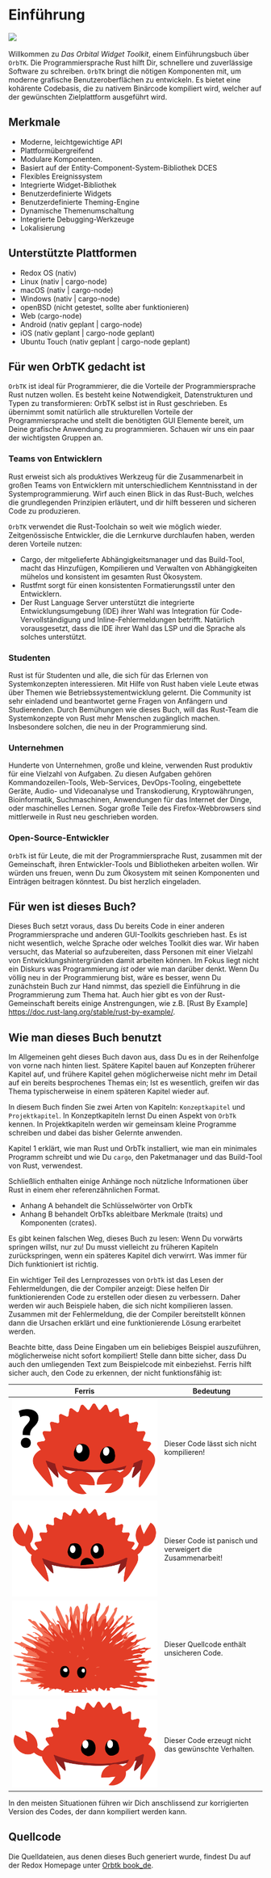# Einführung

<!--
> Hinweis: Diese Ausgabe des Buches ist identisch mit dem [The Orbital Widget Toolkit]
> [nsprust], das in gedruckter Form sowie als E-Book bei [No Starch Press][nsporbtk] erhältlich ist.

[nsporbtk]: https://nostarch.com/orbtk
[nsp]: https://nostarch.com/
-->

[<img src="img/orbtk.svg" width="720"/>](img/orbtk.svg)

Willkommen zu *Das Orbital Widget Toolkit*, einem Einführungsbuch über
`OrbTK`.  Die Programmiersprache Rust hilft Dir, schnellere und
zuverlässige Software zu schreiben. `OrbTK` bringt die nötigen
Komponenten mit, um moderne grafische Benutzeroberflächen zu
entwickeln. Es bietet eine kohärente Codebasis, die zu nativem
Binärcode kompiliert wird, welcher auf der gewünschten Zielplattform
ausgeführt wird.

## Merkmale

* Moderne, leichtgewichtige API
* Plattformübergreifend
* Modulare Komponenten.
* Basiert auf der Entity-Component-System-Bibliothek DCES
* Flexibles Ereignissystem
* Integrierte Widget-Bibliothek
* Benutzerdefinierte Widgets
* Benutzerdefinierte Theming-Engine
* Dynamische Themenumschaltung
* Integrierte Debugging-Werkzeuge
* Lokalisierung

## Unterstützte Plattformen

* Redox OS (nativ)
* Linux (nativ | cargo-node)
* macOS (nativ | cargo-node)
* Windows (nativ | cargo-node)
* openBSD (nicht getestet, sollte aber funktionieren)
* Web (cargo-node)
* Android (nativ geplant | cargo-node)
* iOS (nativ geplant | cargo-node geplant)
* Ubuntu Touch (nativ geplant | cargo-node geplant)

## Für wen OrbTK gedacht ist

`OrbTK` ist ideal für Programmierer, die die Vorteile der
Programmiersprache Rust nutzen wollen. Es besteht keine
Notwendigkeit, Datenstrukturen und Typen zu transformieren: OrbTK
selbst ist in Rust geschrieben. Es übernimmt somit natürlich alle
strukturellen Vorteile der Programmiersprache und stellt die
benötigten GUI Elemente bereit, um Deine grafische Anwendung zu
programmieren. Schauen wir uns ein paar der wichtigsten Gruppen an.

### Teams von Entwicklern

Rust erweist sich als produktives Werkzeug für die Zusammenarbeit in
großen Teams von Entwicklern mit unterschiedlichem Kenntnisstand in
der Systemprogrammierung. Wirf auch einen Blick in das Rust-Buch,
welches die grundlegenden Prinzipien erläutert, und dir hilft besseren
und sicheren Code zu produzieren.

`OrbTK` verwendet die Rust-Toolchain so weit wie möglich wieder.
Zeitgenössische Entwickler, die die Lernkurve durchlaufen haben, werden deren Vorteile nutzen:

* Cargo, der mitgelieferte Abhängigkeitsmanager und das Build-Tool,
  macht das Hinzufügen, Kompilieren und Verwalten von Abhängigkeiten
  mühelos und konsistent im gesamten Rust Ökosystem.
* Rustfmt sorgt für einen konsistenten Formatierungsstil unter den
  Entwicklern.
* Der Rust Language Server unterstützt die integrierte
  Entwicklungsumgebung (IDE) ihrer Wahl was Integration für
  Code-Vervollständigung und Inline-Fehlermeldungen
  betrifft. Natürlich vorausgesetzt, dass die IDE ihrer Wahl das LSP
  und die Sprache als solches unterstützt.

### Studenten

Rust ist für Studenten und alle, die sich für das Erlernen von
Systemkonzepten interessieren.  Mit Hilfe von Rust haben viele Leute
etwas über Themen wie Betriebssystementwicklung gelernt. Die Community
ist sehr einladend und beantwortet gerne Fragen von Anfängern und
Studierenden. Durch Bemühungen wie dieses Buch, will das Rust-Team
die Systemkonzepte von Rust mehr Menschen zugänglich machen.
Insbesondere solchen, die neu in der Programmierung sind.

### Unternehmen

Hunderte von Unternehmen, große und kleine, verwenden Rust produktiv
für eine Vielzahl von Aufgaben. Zu diesen Aufgaben gehören
Kommandozeilen-Tools, Web-Services, DevOps-Tooling, eingebettete
Geräte, Audio- und Videoanalyse und Transkodierung, Kryptowährungen,
Bioinformatik, Suchmaschinen, Anwendungen für das Internet der Dinge,
oder maschinelles Lernen. Sogar große Teile des Firefox-Webbrowsers
sind mittlerweile in Rust neu geschrieben worden.

### Open-Source-Entwickler

`OrbTk` ist für Leute, die mit der Programmiersprache Rust, zusammen
mit der Gemeinschaft, ihren Entwickler-Tools und Bibliotheken arbeiten
wollen. Wir würden uns freuen, wenn Du zum Ökosystem mit seinen
Komponenten und Einträgen beitragen könntest. Du bist herzlich
eingeladen.

## Für wen ist dieses Buch?

Dieses Buch setzt voraus, dass Du bereits Code in einer anderen
Programmiersprache und anderen GUI-Toolkits geschrieben hast. Es ist
nicht wesentlich, welche Sprache oder welches Toolkit dies war. Wir
haben versucht, das Material so aufzubereiten, dass Personen mit einer
Vielzahl von Entwicklungshintergründen damit arbeiten können. Im
Fokus liegt nicht ein Diskurs was Programmierung *ist* oder wie man
darüber denkt. Wenn Du völlig neu in der Programmierung bist, wäre
es besser, wenn Du zunächstein Buch zur Hand nimmst, das speziell die
Einführung in die Programmierung zum Thema hat. Auch hier gibt es von der
Rust-Gemeinschaft bereits einige Anstrengungen, wie z.B. [Rust By
Example] https://doc.rust-lang.org/stable/rust-by-example/.

## Wie man dieses Buch benutzt

Im Allgemeinen geht dieses Buch davon aus, dass Du es in der
Reihenfolge von vorne nach hinten liest. Spätere Kapitel bauen auf
Konzepten früherer Kapitel auf, und frühere Kapitel gehen
möglicherweise nicht mehr im Detail auf ein bereits besprochenes
Themas ein; Ist es wesentlich, greifen wir das Thema typischerweise in
einem späteren Kapitel wieder auf.

In diesem Buch finden Sie zwei Arten von Kapiteln: `Konzeptkapitel` und `Projektkapitel`.
In Konzeptkapiteln lernst Du einen Aspekt von `OrbTk` kennen. In
Projektkapiteln werden wir gemeinsam kleine Programme schreiben und
dabei das bisher Gelernte anwenden.

Kapitel 1 erklärt, wie man Rust und OrbTk installiert, wie man ein
minimales Programm schreibt und wie Du `cargo`, den Paketmanager und
das Build-Tool von Rust, verwendest.

Schließlich enthalten einige Anhänge noch nützliche Informationen über
Rust in einem eher referenzähnlichen Format.

* Anhang A behandelt die Schlüsselwörter von OrbTk
* Anhang B behandelt OrbTks ableitbare Merkmale (traits) und Komponenten (crates).

Es gibt keinen falschen Weg, dieses Buch zu lesen: Wenn Du vorwärts
springen willst, nur zu! Du musst vielleicht zu früheren Kapiteln
zurückspringen, wenn ein späteres Kapitel dich verwirrt.
Was immer für Dich funktioniert ist richtig.
<span id="ferris"></span>

Ein wichtiger Teil des Lernprozesses von `OrbTk` ist das Lesen der
Fehlermeldungen, die der Compiler anzeigt: Diese helfen Dir
funktionierenden Code zu erstellen oder diesen zu verbessern. Daher
werden wir auch Beispiele haben, die sich nicht kompilieren lassen.
Zusammen mit der Fehlermeldung, die der Compiler bereitstellt können
dann die Ursachen erklärt und eine funktionierende Lösung erarbeitet
werden.

Beachte bitte, dass Deine Eingaben um ein beliebiges Beispiel
auszuführen, möglicherweise nicht sofort kompiliert! Stelle dann bitte
sicher, dass Du auch den umliegenden Text zum Beispielcode mit
einbeziehst. Ferris hilft sicher auch, den Code zu erkennen, der nicht
funktionsfähig ist:

| Ferris | Bedeutung |
|------------------------------------------------------------------------|--------------------------------------------------|
| <img src="img/ferris/does_not_compile.svg" class="ferris-explain"/> | Dieser Code lässt sich nicht kompilieren!                      |
| <img src="img/ferris/panics.svg" class="ferris-explain"/> | Dieser Code ist panisch und verweigert die Zusammenarbeit!                                |
| <img src="img/ferris/unsafe.svg" class="ferris-explain"/> | Dieser Quellcode enthält unsicheren Code.            |
| <img src="img/ferris/not_desired_behavior.svg" class="ferris-explain"/>| Dieser Code erzeugt nicht das gewünschte Verhalten. |

In den meisten Situationen führen wir Dich anschlissend zur korrigierten Version des Codes, der dann kompiliert werden kann.

## Quellcode

Die Quelldateien, aus denen dieses Buch generiert wurde, findest Du
auf der Redox Homepage unter [Orbtk book_de][orbtk_book_de].

[orbtk_book_de]: https://www.redox-os.org/orbtk-book/book-de/doc/book-de
